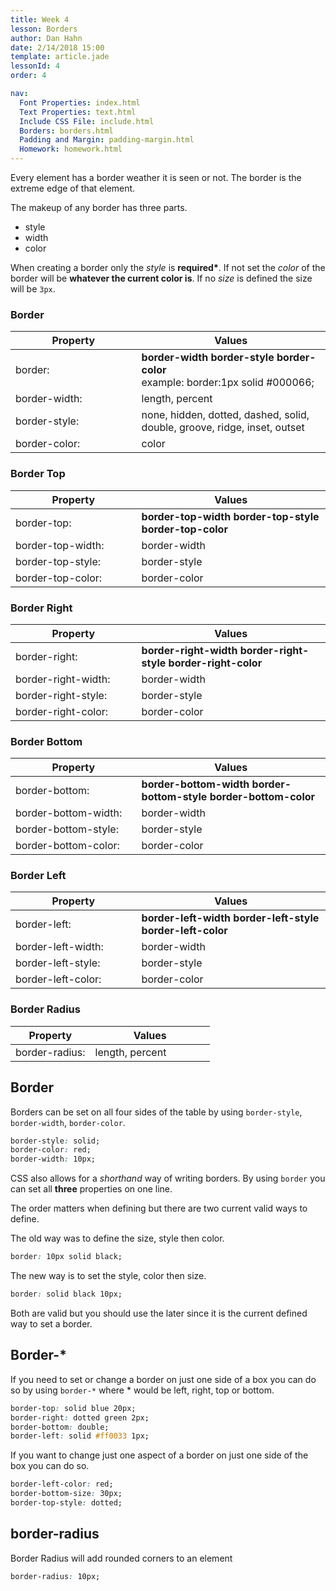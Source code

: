 ```yaml
---
title: Week 4
lesson: Borders
author: Dan Hahn
date: 2/14/2018 15:00
template: article.jade
lessonId: 4
order: 4

nav:
  Font Properties: index.html
  Text Properties: text.html
  Include CSS File: include.html
  Borders: borders.html
  Padding and Margin: padding-margin.html
  Homework: homework.html
---
```


Every element has a border weather it is seen or not. The border is the extreme edge of that element.

The makeup of any border has three parts.

* style
* width
* color

When creating a border only the _style_ is **required\***. If not set the _color_ of the border will be **whatever the current color is**. If no _size_ is defined the size will be `3px`.

### Border

| Property      | Values                                                                                   |
| ------------- | ---------------------------------------------------------------------------------------- |
| border:       | **border-width** **border-style** **border-color**<br>example: border:1px solid #000066; |
| border-width: | length, percent                                                                          |
| border-style: | none, hidden, dotted, dashed, solid, double, groove, ridge, inset, outset                |
| border-color: | color                                                                                    |

### Border Top

| Property          | Values                                                         |
| ----------------- | -------------------------------------------------------------- |
| border-top:       | **border-top-width** **border-top-style** **border-top-color** |
| border-top-width: | border-width                                                   |
| border-top-style: | border-style                                                   |
| border-top-color: | border-color                                                   |

### Border Right

| Property            | Values                                                               |
| ------------------- | -------------------------------------------------------------------- |
| border-right:       | **border-right-width** **border-right-style** **border-right-color** |
| border-right-width: | border-width                                                         |
| border-right-style: | border-style                                                         |
| border-right-color: | border-color                                                         |

### Border Bottom

| Property             | Values                                                                  |
| -------------------- | ----------------------------------------------------------------------- |
| border-bottom:       | **border-bottom-width** **border-bottom-style** **border-bottom-color** |
| border-bottom-width: | border-width                                                            |
| border-bottom-style: | border-style                                                            |
| border-bottom-color: | border-color                                                            |

### Border Left

| Property           | Values                                                            |
| ------------------ | ----------------------------------------------------------------- |
| border-left:       | **border-left-width** **border-left-style** **border-left-color** |
| border-left-width: | border-width                                                      |
| border-left-style: | border-style                                                      |
| border-left-color: | border-color                                                      |

### Border Radius

| Property       | Values          |
| -------------- | --------------- |
| border-radius: | length, percent |

## Border

Borders can be set on all four sides of the table by using `border-style`, `border-width`, `border-color`.

```css
border-style: solid;
border-color: red;
border-width: 10px;
```

CSS also allows for a _shorthand_ way of writing borders. By using `border` you can set all **three** properties on one line.

The order matters when defining but there are two current valid ways to define.

The old way was to define the size, style then color.

```css
border: 10px solid black;
```

The new way is to set the style, color then size.

```css
border: solid black 10px;
```

Both are valid but you should use the later since it is the current defined way to set a border.

## Border-\*

If you need to set or change a border on just one side of a box you can do so by using `border-*` where \* would be left, right, top or bottom.

```css
border-top: solid blue 20px;
border-right: dotted green 2px;
border-bottom: double;
border-left: solid #ff0033 1px;
```

If you want to change just one aspect of a border on just one side of the box you can do so.

```css
border-left-color: red;
border-bottom-size: 30px;
border-top-style: dotted;
```

## border-radius

Border Radius will add rounded corners to an element

```css
border-radius: 10px;
```

<style>
table tr td:nth-child(1){width:40%}
td .label {margin-right: 4px;cursor: pointer;}
</style>
